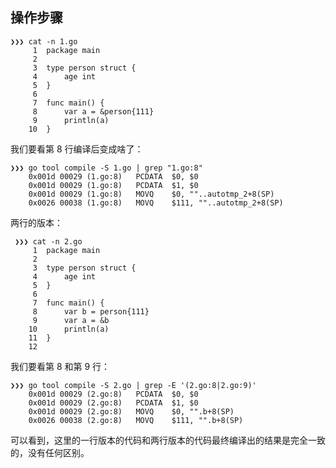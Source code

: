 <!--
 * @Description: 
 * @Author: neozhang
 * @Date: 2022-04-07 21:46:38
 * @LastEditors: neozhang
 * @LastEditTime: 2022-04-07 21:51:24
-->
## 操作步骤  

```
❯❯❯ cat -n 1.go
     1	package main
     2
     3	type person struct {
     4		age int
     5	}
     6
     7	func main() {
     8		var a = &person{111}
     9		println(a)
    10	}
```

我们要看第 8 行编译后变成啥了：

```
❯❯❯ go tool compile -S 1.go | grep "1.go:8"
	0x001d 00029 (1.go:8)	PCDATA	$0, $0
	0x001d 00029 (1.go:8)	PCDATA	$1, $0
	0x001d 00029 (1.go:8)	MOVQ	$0, ""..autotmp_2+8(SP)
	0x0026 00038 (1.go:8)	MOVQ	$111, ""..autotmp_2+8(SP)
```

两行的版本：

```
 ❯❯❯ cat -n 2.go
     1	package main
     2
     3	type person struct {
     4		age int
     5	}
     6
     7	func main() {
     8		var b = person{111}
     9		var a = &b
    10		println(a)
    11	}
    12
```

我们要看第 8 和第 9 行：

```
❯❯❯ go tool compile -S 2.go | grep -E '(2.go:8|2.go:9)'
	0x001d 00029 (2.go:8)	PCDATA	$0, $0
	0x001d 00029 (2.go:8)	PCDATA	$1, $0
	0x001d 00029 (2.go:8)	MOVQ	$0, "".b+8(SP)
	0x0026 00038 (2.go:8)	MOVQ	$111, "".b+8(SP)
```

可以看到，这里的一行版本的代码和两行版本的代码最终编译出的结果是完全一致的，没有任何区别。

